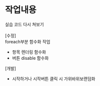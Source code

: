 <h1>작업내용</h1>
실습 코드 다시 쳐보기<br><br>
[수정]</br>
foreach부분 함수화 작업
<ul>
  <li>항목 렌더링 함수화</li>
  <li>버튼 disable 함수화</li>
</ul>
[개발]</br>
<ul>
  <li>시작하거나 시작버튼 클릭 시 가위바위보랜덤화</li>
</ul>
